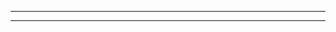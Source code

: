 ******************************************************
******************************************************
